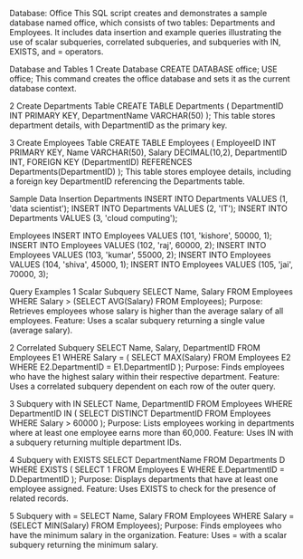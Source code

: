 Database: Office
This SQL script creates and demonstrates a sample database named office, which consists of two tables: Departments and Employees. It includes data insertion and example queries illustrating the use of scalar subqueries, correlated subqueries, and subqueries with IN, EXISTS, and = operators.

 Database and Tables
1️ Create Database
CREATE DATABASE office;
USE office;
This command creates the office database and sets it as the current database context.

2️ Create Departments Table
CREATE TABLE Departments (
    DepartmentID INT PRIMARY KEY,
    DepartmentName VARCHAR(50)
);
This table stores department details, with DepartmentID as the primary key.

3️ Create Employees Table
CREATE TABLE Employees (
    EmployeeID INT PRIMARY KEY,
    Name VARCHAR(50),
    Salary DECIMAL(10,2),
    DepartmentID INT,
    FOREIGN KEY (DepartmentID) REFERENCES Departments(DepartmentID)
);
This table stores employee details, including a foreign key DepartmentID referencing the Departments table.

 Sample Data Insertion
Departments
INSERT INTO Departments VALUES (1, 'data scientist');
INSERT INTO Departments VALUES (2, 'IT');
INSERT INTO Departments VALUES (3, 'cloud computing');

Employees
INSERT INTO Employees VALUES (101, 'kishore', 50000, 1);
INSERT INTO Employees VALUES (102, 'raj', 60000, 2);
INSERT INTO Employees VALUES (103, 'kumar', 55000, 2);
INSERT INTO Employees VALUES (104, 'shiva', 45000, 1);
INSERT INTO Employees VALUES (105, 'jai', 70000, 3);

 Query Examples
1️ Scalar Subquery
SELECT Name, Salary
FROM Employees
WHERE Salary > (SELECT AVG(Salary) FROM Employees);
Purpose:
Retrieves employees whose salary is higher than the average salary of all employees.
Feature: Uses a scalar subquery returning a single value (average salary).

2️ Correlated Subquery
SELECT Name, Salary, DepartmentID
FROM Employees E1
WHERE Salary = (
    SELECT MAX(Salary)
    FROM Employees E2
    WHERE E2.DepartmentID = E1.DepartmentID
);
Purpose:
Finds employees who have the highest salary within their respective department.
Feature: Uses a correlated subquery dependent on each row of the outer query.

3️ Subquery with IN
SELECT Name, DepartmentID
FROM Employees
WHERE DepartmentID IN (
    SELECT DISTINCT DepartmentID
    FROM Employees
    WHERE Salary > 60000
);
Purpose:
Lists employees working in departments where at least one employee earns more than 60,000.
Feature: Uses IN with a subquery returning multiple department IDs.

4️ Subquery with EXISTS
SELECT DepartmentName
FROM Departments D
WHERE EXISTS (
    SELECT 1
    FROM Employees E
    WHERE E.DepartmentID = D.DepartmentID
);
Purpose:
Displays departments that have at least one employee assigned.
Feature: Uses EXISTS to check for the presence of related records.

5️ Subquery with =
SELECT Name, Salary
FROM Employees
WHERE Salary = (SELECT MIN(Salary) FROM Employees);
Purpose:
Finds employees who have the minimum salary in the organization.
Feature: Uses = with a scalar subquery returning the minimum salary.
